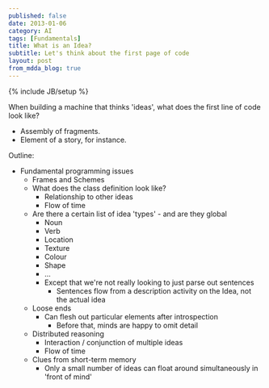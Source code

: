 ```yaml
---
published: false
date: 2013-01-06
category: AI
tags: [Fundamentals]
title: What is an Idea?
subtitle: Let's think about the first page of code
layout: post
from_mdda_blog: true
---
```

{% include JB/setup %}


When building a machine that thinks 'ideas', what does the first line of code look like?

* Assembly of fragments.
* Element of a story, for instance.

Outline:

* Fundamental programming issues
  + Frames and Schemes
  + What does the class definition look like?
    - Relationship to other ideas
    - Flow of time
  + Are there a certain list of idea 'types' - and are they global
    - Noun
    - Verb
    - Location
    - Texture
    - Colour
    - Shape
    - ...
    - Except that we're not really looking to just parse out sentences
      * Sentences flow from a description activity on the Idea, not the actual idea
  + Loose ends
    - Can flesh out particular elements after introspection
      * Before that, minds are happy to omit detail
  + Distributed reasoning
    - Interaction / conjunction of multiple ideas
    - Flow of time
  + Clues from short-term memory
    - Only a small number of ideas can float around simultaneously in 'front of mind'
    
